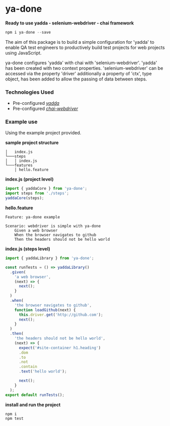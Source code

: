 # ya-done

  **Ready to use yadda - selenium-webdriver - chai framework**

```js
npm i ya-done --save
```

The aim of this package is to build a simple configuration for 'yadda' to enable
QA test engineers to productively build test projects for web projects using
JavaScript.

ya-done configures 'yadda' with chai with 'selenium-webdriver'. 'yadda' has been
created with two context properties.  'selenium-webdriver' can be accessed via
the property 'driver' additionally a property of 'ctx', type object, has been
added to allow the passing of data between steps.

### Technologies Used

- Pre-configured  _[yadda](https://github.com/acuminous/yadda)_
- Pre-configured  _[chai-webdriver](http://chaijs.com/plugins/chai-webdriver)_

### Example use

Using the example project provided.

**sample project structure**
```
│   index.js    
└───steps
│   │ index.js
└───features
    │ hello.feature
```

**index.js (project level)**
```js
import { yaddaCore } from 'ya-done';
import steps from './steps';
yaddaCore(steps);
```

**hello.feature**
```feature
Feature: ya-done example

Scenario: webdriver is simple with ya-done
    Given a web browser
    When the browser navigates to github
    Then the headers should not be hello world
```

**index.js  (steps level)**
```js
import { yaddaLibrary } from 'ya-done';

const runTests = () => yaddaLibrary()
  .given(
    'a web browser',
    (next) => {
      next();
    }
  )
  .when(
    'the browser navigates to github',
    function loadGithub(next) {
      this.driver.get('http://github.com');
      next();
    }
  )
  .then(
    'the headers should not be hello world',
    (next) => {
      expect('#site-container h1.heading')
      .dom
      .to
      .not
      .contain
      .text('hello world');

      next();
    }
  );
export default runTests();
```

**install and run the project**
```js
npm i
npm test
```
